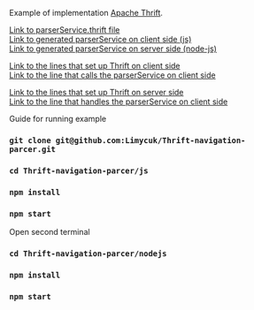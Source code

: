 Example of implementation [Apache Thrift](https://thrift.apache.org/).

[Link to parserService.thrift file](https://github.com/Limycuk/Thrift-navigation-parcer/blob/master/parsingService.thrift)  
[Link to generated parserService on client side (js)](https://github.com/Limycuk/Thrift-navigation-parcer/blob/master/js/public/static/ParsingService.js)  
[Link to generated parserService on server side (node-js)](https://github.com/Limycuk/Thrift-navigation-parcer/blob/master/nodejs/Parsing.js)

[Link to the lines that set up Thrift on client side](https://github.com/Limycuk/Thrift-navigation-parcer/blob/master/js/src/pages/Home/containers/HomeContainer.js#L20)  
[Link to the line that calls the parserService on client side](https://github.com/Limycuk/Thrift-navigation-parcer/blob/master/js/src/pages/Home/containers/HomeContainer.js#L24)

[Link to the lines that set up Thrift on server side](https://github.com/Limycuk/Thrift-navigation-parcer/blob/master/nodejs/index.js#L31)  
[Link to the line that handles the parserService on client side](https://github.com/Limycuk/Thrift-navigation-parcer/blob/master/nodejs/index.js#L6)

Guide for running example

### `git clone git@github.com:Limycuk/Thrift-navigation-parcer.git`

### `cd Thrift-navigation-parcer/js`

### `npm install`

### `npm start`

Open second terminal

### `cd Thrift-navigation-parcer/nodejs`

### `npm install`

### `npm start`
